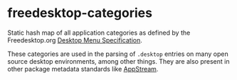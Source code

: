 # freedesktop-categories

Static hash map of all application categories as defined by the Freedesktop.org
[Desktop Menu Specification][dm].

[dm]: https://specifications.freedesktop.org/menu-spec/menu-spec-latest.html

These categories are used in the parsing of `.desktop` entries on many open
source desktop environments, among other things. They are also present in other
package metadata standards like [AppStream][as].

[as]: https://www.freedesktop.org/software/appstream/docs/index.html

